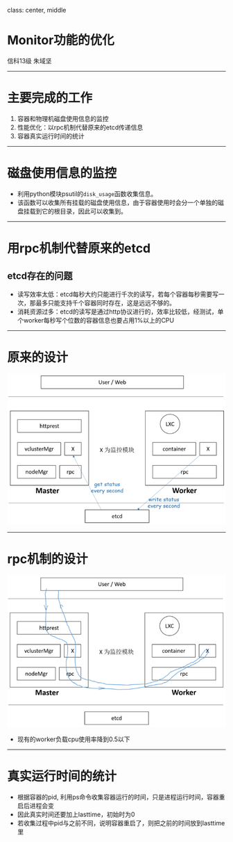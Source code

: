 class: center, middle

# Monitor功能的优化

信科13级 朱域坚

---

# 主要完成的工作 

1. 容器和物理机磁盘使用信息的监控
2. 性能优化：以rpc机制代替原来的etcd传递信息
3. 容器真实运行时间的统计

---

# 磁盘使用信息的监控

- 利用python模块psutil的`disk_usage`函数收集信息。
- 该函数可以收集所有挂载的磁盘使用信息，由于容器使用时会分一个单独的磁盘挂载到它的根目录，因此可以收集到。

---

# 用rpc机制代替原来的etcd

## etcd存在的问题

- 读写效率太低：etcd每秒大约只能进行千次的读写，若每个容器每秒需要写一次，那最多只能支持千个容器同时存在，这是远远不够的。
- 消耗资源过多：etcd的读写是通过http协议进行的，效率比较低，经测试，单个worker每秒写个位数的容器信息也要占用1%以上的CPU

---

# 原来的设计

![](images/monitor.jpg)

---

# rpc机制的设计

![](images/newmonitor.jpg)
- 现有的worker负载cpu使用率降到0.5以下

---

# 真实运行时间的统计
- 根据容器的pid, 利用ps命令收集容器运行的时间，只是进程运行时间，容器重启后进程会变
- 因此真实时间还要加上lasttime，初始时为0
- 若收集过程中pid与之前不同，说明容器重启了，则把之前的时间放到lasttime里

